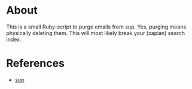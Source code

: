 # About
This is a small Ruby-script to purge emails from sup.
Yes, purging means physically deleting them. This will
most likely break your (xapian) search index.

# References
* [sup](http://sup.rubyforge.org/)